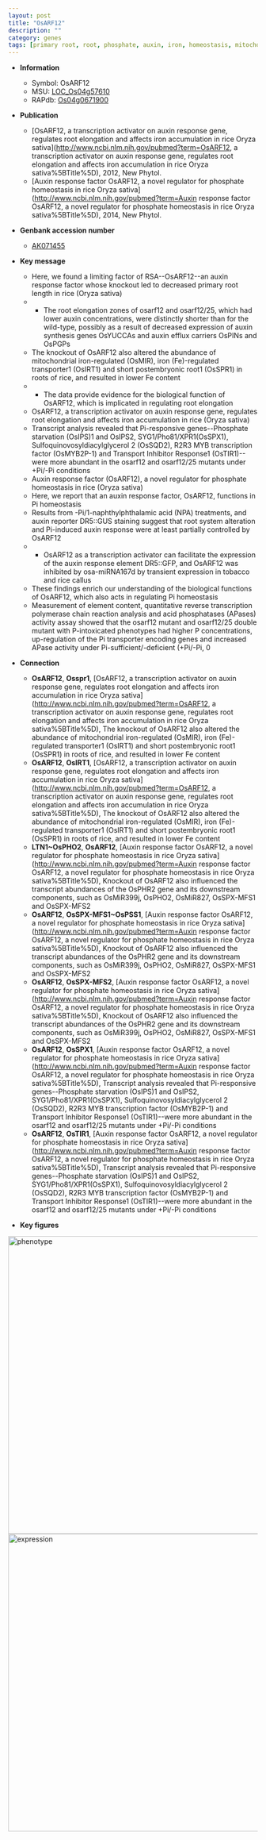 ```yaml
---
layout: post
title: "OsARF12"
description: ""
category: genes
tags: [primary root, root, phosphate, auxin, iron, homeostasis, mitochondria, transporter, transcription factor,  pi ]
---
```


* **Information**  
    + Symbol: OsARF12  
    + MSU: [LOC_Os04g57610](http://rice.plantbiology.msu.edu/cgi-bin/ORF_infopage.cgi?orf=LOC_Os04g57610)  
    + RAPdb: [Os04g0671900](http://rapdb.dna.affrc.go.jp/viewer/gbrowse_details/irgsp1?name=Os04g0671900)  

* **Publication**  
    + [OsARF12, a transcription activator on auxin response gene, regulates root elongation and affects iron accumulation in rice Oryza sativa](http://www.ncbi.nlm.nih.gov/pubmed?term=OsARF12, a transcription activator on auxin response gene, regulates root elongation and affects iron accumulation in rice Oryza sativa%5BTitle%5D), 2012, New Phytol.
    + [Auxin response factor OsARF12, a novel regulator for phosphate homeostasis in rice Oryza sativa](http://www.ncbi.nlm.nih.gov/pubmed?term=Auxin response factor OsARF12, a novel regulator for phosphate homeostasis in rice Oryza sativa%5BTitle%5D), 2014, New Phytol.

* **Genbank accession number**  
    + [AK071455](http://www.ncbi.nlm.nih.gov/nuccore/AK071455)

* **Key message**  
    + Here, we found a limiting factor of RSA--OsARF12--an auxin response factor whose knockout led to decreased primary root length in rice (Oryza sativa)
    + * The root elongation zones of osarf12 and osarf12/25, which had lower auxin concentrations, were distinctly shorter than for the wild-type, possibly as a result of decreased expression of auxin synthesis genes OsYUCCAs and auxin efflux carriers OsPINs and OsPGPs
    + The knockout of OsARF12 also altered the abundance of mitochondrial iron-regulated (OsMIR), iron (Fe)-regulated transporter1 (OsIRT1) and short postembryonic root1 (OsSPR1) in roots of rice, and resulted in lower Fe content
    + * The data provide evidence for the biological function of OsARF12, which is implicated in regulating root elongation
    + OsARF12, a transcription activator on auxin response gene, regulates root elongation and affects iron accumulation in rice (Oryza sativa)
    + Transcript analysis revealed that Pi-responsive genes--Phosphate starvation (OsIPS)1 and OsIPS2, SYG1/Pho81/XPR1(OsSPX1), Sulfoquinovosyldiacylglycerol 2 (OsSQD2), R2R3 MYB transcription factor (OsMYB2P-1) and Transport Inhibitor Response1 (OsTIR1)--were more abundant in the osarf12 and osarf12/25 mutants under +Pi/-Pi conditions
    + Auxin response factor (OsARF12), a novel regulator for phosphate homeostasis in rice (Oryza sativa)
    + Here, we report that an auxin response factor, OsARF12, functions in Pi homeostasis
    + Results from -Pi/1-naphthylphthalamic acid (NPA) treatments, and auxin reporter DR5::GUS staining suggest that root system alteration and Pi-induced auxin response were at least partially controlled by OsARF12
    + * OsARF12 as a transcription activator can facilitate the expression of the auxin response element DR5::GFP, and OsARF12 was inhibited by osa-miRNA167d by transient expression in tobacco and rice callus
    + These findings enrich our understanding of the biological functions of OsARF12, which also acts in regulating Pi homeostasis
    + Measurement of element content, quantitative reverse transcription polymerase chain reaction analysis and acid phosphatases (APases) activity assay showed that the osarf12 mutant and osarf12/25 double mutant with P-intoxicated phenotypes had higher P concentrations, up-regulation of the Pi transporter encoding genes and increased APase activity under Pi-sufficient/-deficient (+Pi/-Pi, 0

* **Connection**  
    + __OsARF12__, __Osspr1__, [OsARF12, a transcription activator on auxin response gene, regulates root elongation and affects iron accumulation in rice Oryza sativa](http://www.ncbi.nlm.nih.gov/pubmed?term=OsARF12, a transcription activator on auxin response gene, regulates root elongation and affects iron accumulation in rice Oryza sativa%5BTitle%5D), The knockout of OsARF12 also altered the abundance of mitochondrial iron-regulated (OsMIR), iron (Fe)-regulated transporter1 (OsIRT1) and short postembryonic root1 (OsSPR1) in roots of rice, and resulted in lower Fe content
    + __OsARF12__, __OsIRT1__, [OsARF12, a transcription activator on auxin response gene, regulates root elongation and affects iron accumulation in rice Oryza sativa](http://www.ncbi.nlm.nih.gov/pubmed?term=OsARF12, a transcription activator on auxin response gene, regulates root elongation and affects iron accumulation in rice Oryza sativa%5BTitle%5D), The knockout of OsARF12 also altered the abundance of mitochondrial iron-regulated (OsMIR), iron (Fe)-regulated transporter1 (OsIRT1) and short postembryonic root1 (OsSPR1) in roots of rice, and resulted in lower Fe content
    + __LTN1~OsPHO2__, __OsARF12__, [Auxin response factor OsARF12, a novel regulator for phosphate homeostasis in rice Oryza sativa](http://www.ncbi.nlm.nih.gov/pubmed?term=Auxin response factor OsARF12, a novel regulator for phosphate homeostasis in rice Oryza sativa%5BTitle%5D), Knockout of OsARF12 also influenced the transcript abundances of the OsPHR2 gene and its downstream components, such as OsMiR399j, OsPHO2, OsMiR827, OsSPX-MFS1 and OsSPX-MFS2
    + __OsARF12__, __OsSPX-MFS1~OsPSS1__, [Auxin response factor OsARF12, a novel regulator for phosphate homeostasis in rice Oryza sativa](http://www.ncbi.nlm.nih.gov/pubmed?term=Auxin response factor OsARF12, a novel regulator for phosphate homeostasis in rice Oryza sativa%5BTitle%5D), Knockout of OsARF12 also influenced the transcript abundances of the OsPHR2 gene and its downstream components, such as OsMiR399j, OsPHO2, OsMiR827, OsSPX-MFS1 and OsSPX-MFS2
    + __OsARF12__, __OsSPX-MFS2__, [Auxin response factor OsARF12, a novel regulator for phosphate homeostasis in rice Oryza sativa](http://www.ncbi.nlm.nih.gov/pubmed?term=Auxin response factor OsARF12, a novel regulator for phosphate homeostasis in rice Oryza sativa%5BTitle%5D), Knockout of OsARF12 also influenced the transcript abundances of the OsPHR2 gene and its downstream components, such as OsMiR399j, OsPHO2, OsMiR827, OsSPX-MFS1 and OsSPX-MFS2
    + __OsARF12__, __OsSPX1__, [Auxin response factor OsARF12, a novel regulator for phosphate homeostasis in rice Oryza sativa](http://www.ncbi.nlm.nih.gov/pubmed?term=Auxin response factor OsARF12, a novel regulator for phosphate homeostasis in rice Oryza sativa%5BTitle%5D), Transcript analysis revealed that Pi-responsive genes--Phosphate starvation (OsIPS)1 and OsIPS2, SYG1/Pho81/XPR1(OsSPX1), Sulfoquinovosyldiacylglycerol 2 (OsSQD2), R2R3 MYB transcription factor (OsMYB2P-1) and Transport Inhibitor Response1 (OsTIR1)--were more abundant in the osarf12 and osarf12/25 mutants under +Pi/-Pi conditions
    + __OsARF12__, __OsTIR1__, [Auxin response factor OsARF12, a novel regulator for phosphate homeostasis in rice Oryza sativa](http://www.ncbi.nlm.nih.gov/pubmed?term=Auxin response factor OsARF12, a novel regulator for phosphate homeostasis in rice Oryza sativa%5BTitle%5D), Transcript analysis revealed that Pi-responsive genes--Phosphate starvation (OsIPS)1 and OsIPS2, SYG1/Pho81/XPR1(OsSPX1), Sulfoquinovosyldiacylglycerol 2 (OsSQD2), R2R3 MYB transcription factor (OsMYB2P-1) and Transport Inhibitor Response1 (OsTIR1)--were more abundant in the osarf12 and osarf12/25 mutants under +Pi/-Pi conditions

* **Key figures**  
<img src="https://funricegenes.github.io/images/OsARF12.pheno.png" alt="phenotype"  style="width: 600px;"/>

<img src="https://funricegenes.github.io/images/OsARF12.exp.png" alt="expression"  style="width: 600px;"/>



